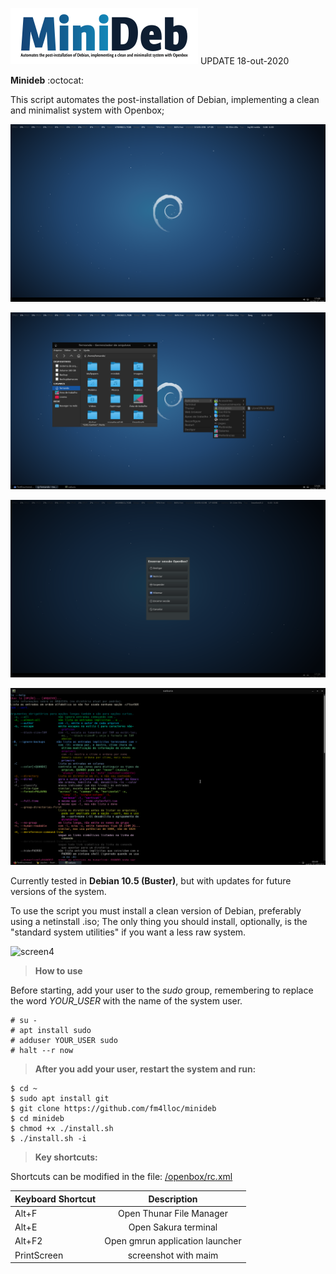![logo](/minideb_logo.png) UPDATE 18-out-2020

**Minideb** :octocat:

This script automates the post-installation of Debian, implementing a clean and minimalist system with Openbox;

![screen1](/screenshot/2020-05-07-170858_1920x1080_scrot.png)
          
![screen2](/screenshot/2020-05-07-170543_1920x1080_scrot.png)

![screen3](/screenshot/2020-05-07-172810_1920x1080_scrot.png)

![screen4](/screenshot/screenshot-1601466522.png)


Currently tested in **Debian 10.5 (Buster)**, but with updates for future versions of the system.

To use the script you must install a clean version of Debian, preferably using a netinstall .iso; The only thing you should install, optionally, is the "standard system utilities" if you want a less raw system.

![screen4](/screenshot/DB.png)

> **How to use**

Before starting, add your user to the *sudo* group, remembering to replace the word *YOUR_USER* with the name of the system user.

```
# su -
# apt install sudo
# adduser YOUR_USER sudo
# halt --r now
```
> **After you add your user, restart the system and run:**
```
$ cd ~
$ sudo apt install git
$ git clone https://github.com/fm4lloc/minideb
$ cd minideb
$ chmod +x ./install.sh
$ ./install.sh -i
```

> **Key shortcuts:**

Shortcuts can be modified in the file: [/openbox/rc.xml](/openbox/rc.xml)

| Keyboard Shortcut	        | Description                     |
| ------------------------- |:-------------------------------:|
| Alt+F                     | Open Thunar File Manager        |
| Alt+E                     | Open Sakura terminal            |
| Alt+F2                    | Open gmrun application launcher |
| PrintScreen               | screenshot with maim            |
